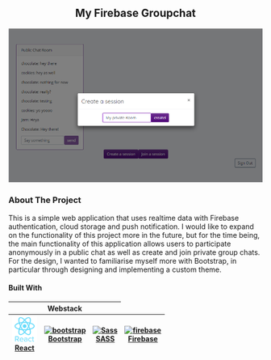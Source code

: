 <!-- PROJECT LOGO -->
<p align="center">
  <h2 align="center">My Firebase Groupchat</h2>

  <p align="center"><img src="public\chatroom.png" alt="screenshot"></p>

</p>

<!-- ABOUT THE PROJECT -->

### About The Project

This is a simple web application that uses realtime data with Firebase authentication, cloud storage and push notification.
I would like to expand on the functionality of this project more in the future, but for the time being, the main functionality of this application allows users to participate anonymously in a public chat as well as create and join private group chats.
For the design, I wanted to familiarise myself more with Bootstrap, in particular through designing and implementing a custom theme.

#### Built With

<table>
<thead>
<tr>
<th align="center" colspan="3">Webstack</th>
</tr>
<tr>
<th> <a href="https://reactjs.org/" title="React"><img src="https://raw.githubusercontent.com/devicons/devicon/master/icons/react/react-original-wordmark.svg" alt="react" width="50" height="50"/><br/>React</a></th>
<th> <a href="https://getbootstrap.com" title="Bootstrap"> <img src="https://github.com/tomchen/stack-icons/blob/master/logos/bootstrap.svg" alt="bootstrap" width="50" height="50"/><br/>Bootstrap</a></th>
<th> <a href="https://sass-lang.com/" title="Sass"><img src="https://github.com/tomchen/stack-icons/blob/master/logos/sass.svg" alt="Sass" width="50px" height="50px"><br/>SASS</a></th>
<th> <a href="https://firebase.google.com/" title="Firebase" target="_blank"> <img src="https://www.vectorlogo.zone/logos/firebase/firebase-icon.svg" alt="firebase" width="50" height="50"/><br/>Firebase</a></th>

</tr>
</thead>
</table>
